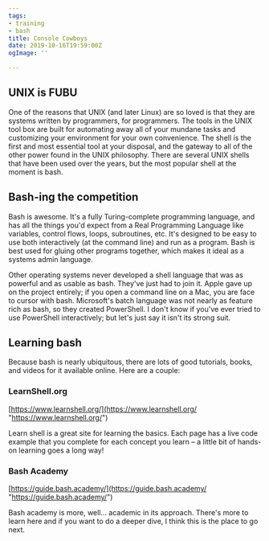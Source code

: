 ```yaml
---
tags:
- training
- bash
title: Console Cowboys
date: 2019-10-16T19:59:00Z
ogImage: ''

---
```

## UNIX is FUBU

One of the reasons that UNIX (and later Linux) are so loved is that they are systems written by programmers, for programmers. The tools in the UNIX tool box are built for automating away all of your mundane tasks and customizing your environment for your own convenience. The shell is the first and most essential tool at your disposal, and the gateway to all of the other power found in the UNIX philosophy. There are several UNIX shells that have been used over the years, but the most popular shell at the moment is bash.

## Bash-ing the competition

Bash is awesome. It's a fully Turing-complete programming language, and has all the things you'd expect from a Real Programming Language like variables, control flows, loops, subroutines, etc. It's designed to be easy to use both interactively (at the command line) and run as a program. Bash is best used for gluing other programs together, which makes it ideal as a systems admin language.

Other operating systems never developed a shell language that was as powerful and as usable as bash. They've just had to join it. Apple gave up on the project entirely; if you open a command line on a Mac, you are face to cursor with bash. Microsoft's batch language was not nearly as feature rich as bash, so they created PowerShell. I don't know if you've ever tried to use PowerShell interactively; but let's just say it isn't its strong suit.

## Learning bash

Because bash is nearly ubiquitous, there are lots of good tutorials, books, and videos for it available online. Here are a couple:

### LearnShell.org

[https://www.learnshell.org/](https://www.learnshell.org/ "https://www.learnshell.org/")

Learn shell is a great site for learning the basics. Each page has a live code example that you complete for each concept you learn – a little bit of hands-on learning goes a long way!

### Bash Academy

[https://guide.bash.academy/](https://guide.bash.academy/ "https://guide.bash.academy/")

Bash academy is more, well… academic in its approach. There's more to learn here and if you want to do a deeper dive, I think this is the place to go next.